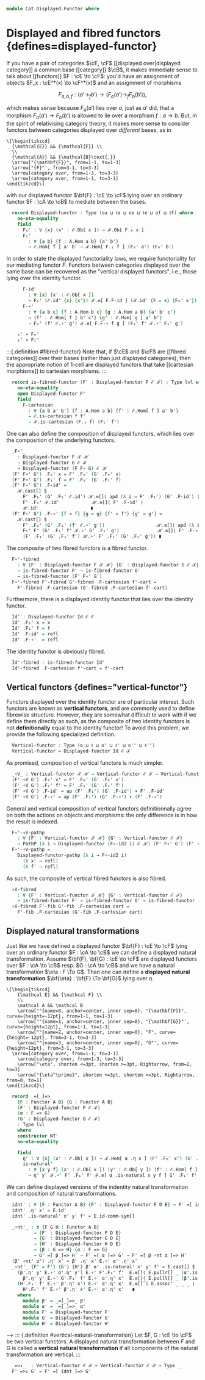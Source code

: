 <!--
```agda
open import Cat.Instances.Functor
open import Cat.Displayed.Fibre
open import Cat.Displayed.Base
open import Cat.Functor.Base
open import Cat.Prelude

import Cat.Displayed.Cartesian
import Cat.Displayed.Reasoning as DR
import Cat.Functor.Reasoning as FR
import Cat.Reasoning as CR
```
-->

```agda
module Cat.Displayed.Functor where
```

# Displayed and fibred functors {defines=displayed-functor}

If you have a pair of categories $\cE, \cF$ [[displayed over|displayed
category]] a common base [[category]] $\cB$, it makes immediate sense to
talk about [[functors]] $F : \cE \to \cF$: you'd have an assignment of
objects $F_x : \cE^*(x) \to \cF^*(x)$ and an assignment of morphisms

$$
F_{a,b,f} : (a' \to_f b') \to (F_a(a') \to_f F_b(b'))\text{,}
$$

which makes sense because $F_a(a')$ lies over $a$, just as $a'$ did,
that a morphism $F_a(a') \to F_b(b')$ is allowed to lie over a morphism
$f : a \to b$. But, in the spirit of relativising category theory, it
makes more sense to consider functors between categories displayed over
_different_ bases, as in

~~~{.quiver}
\[\begin{tikzcd}
  {\mathcal{E}} && {\mathcal{F}} \\
  \\
  {\mathcal{A}} && {\mathcal{B}\text{,}}
  \arrow["{\mathbf{F}}", from=1-1, to=1-3]
  \arrow["{F}"', from=3-1, to=3-3]
  \arrow[category over, from=1-3, to=3-3]
  \arrow[category over, from=1-1, to=3-1]
\end{tikzcd}\]
~~~

with our displayed functor $\bf{F} : \cE \to \cF$ lying over an
ordinary functor $F : \cA \to \cB$ to mediate between the bases.

<!--
```agda
module
  _ {oa ℓa ob ℓb oe ℓe of ℓf}
    {A : Precategory oa ℓa}
    {B : Precategory ob ℓb}
    (F : Functor A B)
    (ℰ : Displayed A oe ℓe)
    (ℱ : Displayed B of ℓf)
  where
  private
    module F = FR F
    module A = CR A
    module B = CR B
    module ℰ where
      open Displayed ℰ public
      open DR ℰ public
    module ℱ where
      open Displayed ℱ public
      open DR ℱ public
```
-->

```agda
  record Displayed-functor : Type (oa ⊔ ℓa ⊔ oe ⊔ ℓe ⊔ of ⊔ ℓf) where
    no-eta-equality
    field
      F₀' : ∀ {x} (x' : ℰ.Ob[ x ]) → ℱ.Ob[ F.₀ x ]
      F₁'
        : ∀ {a b} {f : A.Hom a b} {a' b'}
        → ℰ.Hom[ f ] a' b' → ℱ.Hom[ F.₁ f ] (F₀' a') (F₀' b')
```

In order to state the displayed functoriality laws, we require
functoriality for our mediating functor $F$. Functors between categories
displayed over the same base can be recovered as the "vertical displayed
functors", i.e., those lying over the identity functor.

```agda
      F-id'
        : ∀ {x} {x' : ℰ.Ob[ x ]}
        → F₁' (ℰ.id' {x} {x'}) ℱ.≡[ F.F-id ] (ℱ.id' {F.₀ x} {F₀' x'})
      F-∘'
        : ∀ {a b c} {f : A.Hom b c} {g : A.Hom a b} {a' b' c'}
        → {f' : ℰ.Hom[ f ] b' c'} {g' : ℰ.Hom[ g ] a' b'}
        → F₁' (f' ℰ.∘' g') ℱ.≡[ F.F-∘ f g ] (F₁' f' ℱ.∘' F₁' g')

    ₀' = F₀'
    ₁' = F₁'
```

<!--
```agda
module
  _ {oa ℓa ob ℓb oe ℓe of ℓf}
    {A : Precategory oa ℓa}
    {B : Precategory ob ℓb}
    {ℰ : Displayed A oe ℓe}
    {ℱ : Displayed B of ℓf}
  where
  private
    module A = Precategory A
    module B = Precategory B
    module ℰ = Displayed ℰ
    module ℱ = Displayed ℱ

  open Functor
  open Displayed-functor
  private unquoteDecl eqv = declare-record-iso eqv (quote Displayed-functor)

  Displayed-functor-pathp
    : {F G : Functor A B}
    → {F' : Displayed-functor F ℰ ℱ} {G' : Displayed-functor G ℰ ℱ}
    → (p : F ≡ G)
    → (q0 : ∀ {x} → (x' : ℰ.Ob[ x ]) → PathP (λ i → ℱ.Ob[ p i .F₀ x ]) (F' .F₀' x') (G' .F₀' x'))
    → (q1 : ∀ {x y x' y'} {f : A.Hom x y} → (f' : ℰ.Hom[ f ] x' y')
            → PathP (λ i → ℱ.Hom[ p i .F₁ f ] (q0 x' i) (q0 y' i)) (F' .F₁' f') (G' .F₁' f'))
    → PathP (λ i → Displayed-functor (p i) ℰ ℱ) F' G'
  Displayed-functor-pathp {F = F} {F' = F'} {G' = G'} p q0 q1 = dfn where
    -- We need to define this directly to get nice definitional behavior on the projections
    dfn : PathP (λ i → Displayed-functor (p i) ℰ ℱ) F' G'
    dfn i .F₀' x' = q0 x' i
    dfn i .F₁' f' = q1 f' i
    dfn i .F-id' {x' = x'} j = 
      is-set→squarep (λ i j → ℱ.Hom[ F-id (p i) j ]-set (q0 x' i) (q0 x' i)) 
        (q1 ℰ.id') (F-id' F') (F-id' G') (λ _ → ℱ.id') i j
    dfn i .F-∘' {f = f} {g = g} {a' = a'} {c' = c'} {f' = f'} {g' = g'} j = 
      is-set→squarep (λ i j → ℱ.Hom[ F-∘ (p i) f g j ]-set (q0 a' i) (q0 c' i))
        (q1 (f' ℰ.∘' g')) (F-∘' F') (F-∘' G') (λ k → q1 f' k ℱ.∘' q1 g' k) i j

  Displayed-functor-is-set : {F : Functor A B} → (∀ x → is-set ℱ.Ob[ x ]) → is-set (Displayed-functor F ℰ ℱ)
  Displayed-functor-is-set fibre-set = Iso→is-hlevel! 2 eqv where instance
    ℱOb[] : ∀ {x} → H-Level (ℱ.Ob[ x ]) 2
    ℱOb[] = hlevel-instance (fibre-set _)

  instance
    Funlike-displayed-functor : ∀ {F : Functor A B} {x} → Funlike (Displayed-functor F ℰ ℱ) (⌞ ℰ.Ob[ x ] ⌟) λ _ → ⌞ ℱ.Ob[ F .F₀ x ] ⌟
    Funlike-displayed-functor = record { _·_ = λ F x → F .F₀' x }
```
-->

:::{.definition #fibred-functor}
Note that, if $\cE$ and $\cF$ are [[fibred categories]] over their bases
(rather than just _displayed_ categories), then the appropriate notion
of 1-cell are displayed functors that take [[cartesian morphisms]] to
cartesian morphisms.
:::

<!--
```agda
module
  _ {oa ℓa ob ℓb oe ℓe of ℓf}
    {A : Precategory oa ℓa}
    {B : Precategory ob ℓb}
    {ℰ : Displayed A oe ℓe}
    {ℱ : Displayed B of ℓf}
    {F : Functor A B}
  where
  private
    module F = Functor F
    module A = CR A
    module B = CR B
    module ℰ where
      open Displayed ℰ public
      open Cat.Displayed.Cartesian ℰ public
    module ℱ where
      open Displayed ℱ public
      open Cat.Displayed.Cartesian ℱ public

    lvl : Level
    lvl = oa ⊔ ℓa ⊔ ob ⊔ ℓb ⊔ oe ⊔ ℓe ⊔ of ⊔ ℓf
```
-->

```agda
  record is-fibred-functor (F' : Displayed-functor F ℰ ℱ) : Type lvl where
    no-eta-equality
    open Displayed-functor F'
    field
      F-cartesian
        : ∀ {a b a' b'} {f : A.Hom a b} {f' : ℰ.Hom[ f ] a' b'}
        → ℰ.is-cartesian f f'
        → ℱ.is-cartesian (F.₁ f) (F₁' f')
```

<!--
```agda
  instance
    H-Level-is-fibred-functor
      : ∀ {F' : Displayed-functor F ℰ ℱ}
      → {n : Nat}
      → H-Level (is-fibred-functor F') (suc n)
    H-Level-is-fibred-functor {n = n} =
      hlevel-instance (Iso→is-hlevel (suc n) eqv (hlevel (suc n)))
      where
        unquoteDecl eqv = declare-record-iso eqv (quote is-fibred-functor)
        open ℱ -- Needed for the is-cartesian H-Level instances.
```
-->

One can also define the composition of displayed functors,
which lies over the composition of the underlying functors.

<!--
```agda
module
  _ {oa ℓa ob ℓb oc ℓc oe ℓe of ℓf oh ℓh}
    {A : Precategory oa ℓa}
    {B : Precategory ob ℓb}
    {C : Precategory oc ℓc}
    {ℰ : Displayed A oe ℓe}
    {ℱ : Displayed B of ℓf}
    {ℋ : Displayed C oh ℓh}
    {F : Functor B C} {G : Functor A B}
  where
  private
    module A = Precategory A
    module B = Precategory B
    module ℰ = Displayed ℰ
    module ℱ = Displayed ℱ
    module ℋ where
      open Displayed ℋ public
      open DR ℋ public
    module F = Functor F
    module G = Functor G

    open DR ℋ
    open Displayed-functor
    open is-fibred-functor

  infixr 30 _F∘'_
```
-->

```agda
  _F∘'_
    : Displayed-functor F ℱ ℋ
    → Displayed-functor G ℰ ℱ
    → Displayed-functor (F F∘ G) ℰ ℋ
  (F' F∘' G') .F₀' x = F' .F₀' (G' .F₀' x)
  (F' F∘' G') .F₁' f = F' .F₁' (G' .F₁' f)
  (F' F∘' G') .F-id' =
    ℋ.cast[] $
      F' .F₁' (G' .F₁' ℰ.id') ℋ.≡[]⟨ apd (λ i → F' .F₁') (G' .F-id') ⟩
      F' .F₁' ℱ.id'            ℋ.≡[]⟨ F' .F-id' ⟩
      ℋ.id'                   ∎
  (F' F∘' G') .F-∘' {f = f} {g = g} {f' = f'} {g' = g'} =
    ℋ.cast[] $
      F' .F₁' (G' .F₁' (f' ℰ.∘' g'))                   ℋ.≡[]⟨ apd (λ i → F' .F₁') (G' .F-∘') ⟩
      F₁' F' (G' .F₁' f' ℱ.∘' G' .F₁' g')              ℋ.≡[]⟨ F' .F-∘' ⟩
      (F' .F₁' (G' .F₁' f') ℋ.∘' F' .F₁' (G' .F₁' g')) ∎
```

The composite of two fibred functors is a fibred functor.

```agda
  F∘'-fibred
    : ∀ {F' : Displayed-functor F ℱ ℋ} {G' : Displayed-functor G ℰ ℱ}
    → is-fibred-functor F' → is-fibred-functor G'
    → is-fibred-functor (F' F∘' G')
  F∘'-fibred F'-fibred G'-fibred .F-cartesian f'-cart =
    F'-fibred .F-cartesian (G'-fibred .F-cartesian f'-cart)
```

Furthermore, there is a displayed identity functor that lies over
the identity functor.

<!--
```agda
module _
  {ob ℓb oe ℓe}
  {B : Precategory ob ℓb}
  {ℰ : Displayed B oe ℓe}
  where
  open Displayed-functor
  open is-fibred-functor
```
-->

```agda
  Id' : Displayed-functor Id ℰ ℰ
  Id' .F₀' x = x
  Id' .F₁' f = f
  Id' .F-id' = refl
  Id' .F-∘'  = refl
```

The identity functor is obviously fibred.

```agda
  Id'-fibred : is-fibred-functor Id'
  Id'-fibred .F-cartesian f'-cart = f'-cart
```

## Vertical functors {defines="vertical-functor"}

Functors displayed over the identity functor are of particular interest.
Such functors are known as **vertical functors**, and are commonly used
to define fibrewise structure. However, they are somewhat difficult to
work with if we define them directly as such, as the composite of two
identity functors is not **definitionally** equal to the identity functor!
To avoid this problem, we provide the following specialized definition.

<!--
```agda
module
  _ {o ℓ o' ℓ' o'' ℓ''}
    {B : Precategory o ℓ}
    (ℰ : Displayed B o' ℓ')
    (ℱ : Displayed B o'' ℓ'')
  where
  private
    module B = Precategory B
    module ℰ = Displayed ℰ
    module ℱ = Displayed ℱ
    module F = DR ℱ using (hom[])
    module ℰ↓ {x} = Precategory (Fibre ℰ x) using (_∘_)
    module ℱ↓ {x} = Precategory (Fibre ℱ x) using (_∘_)
```
-->

```agda
  Vertical-functor : Type (o ⊔ ℓ ⊔ o' ⊔ ℓ' ⊔ o'' ⊔ ℓ'')
  Vertical-functor = Displayed-functor Id ℰ ℱ
```

As promised, composition of vertical functors is much simpler.

<!--
```agda
module _
  {ob ℓb oe ℓe of ℓf oh ℓh}
  {B : Precategory ob ℓb}
  {ℰ : Displayed B oe ℓe}
  {ℱ : Displayed B of ℓf}
  {ℋ : Displayed B oh ℓh}
  where
  open Displayed-functor
  open is-fibred-functor

  infixr 30 _∘V_
```
-->

```agda
  _∘V_ : Vertical-functor ℱ ℋ → Vertical-functor ℰ ℱ → Vertical-functor ℰ ℋ
  (F' ∘V G') .F₀' x' = F' .F₀' (G' .F₀' x')
  (F' ∘V G') .F₁' f' = F' .F₁' (G' .F₁' f')
  (F' ∘V G') .F-id' = ap (F' .F₁') (G' .F-id') ∙ F' .F-id'
  (F' ∘V G') .F-∘' = ap (F' .F₁') (G' .F-∘') ∙ (F' .F-∘')
```

General and vertical composition of vertical functors definitionnally agree on
both the actions on objects and morphisms: the only difference is in how the
result is indexed.

```agda
  F∘'-∘V-pathp
    : ∀ {F' : Vertical-functor ℱ ℋ} {G' : Vertical-functor ℰ ℱ}
    → PathP (λ i → Displayed-functor (F∘-id2 i) ℰ ℋ) (F' F∘' G') (F' ∘V G')
  F∘'-∘V-pathp =
    Displayed-functor-pathp (λ i → F∘-id2 i)
      (λ x' → refl)
      (λ f' → refl)
```

As such, the composite of vertical fibred functors is also fibred.

```agda
  ∘V-fibred
    : ∀ {F' : Vertical-functor ℱ ℋ} {G' : Vertical-functor ℰ ℱ}
    → is-fibred-functor F' → is-fibred-functor G' → is-fibred-functor (F' ∘V G')
  ∘V-fibred F'-fib G'-fib .F-cartesian cart =
    F'-fib .F-cartesian (G'-fib .F-cartesian cart)
```

<!--
```agda
module
  _ {o ℓ o' ℓ' o'' ℓ''}
    {B : Precategory o ℓ}
    {ℰ : Displayed B o' ℓ'}
    {ℱ : Displayed B o'' ℓ''}
  where
  private
    module B = Precategory B
    module ℰ where
      open Displayed ℰ public
      open DR ℰ public
    module ℱ where
      open Displayed ℱ public
      open DR ℱ public

    module ℰ↓ {x} = Precategory (Fibre ℰ x) using (_∘_)
    module ℱ↓ {x} = Precategory (Fibre ℱ x) using (_∘_)

  module Vertical-functor (F : Vertical-functor ℰ ℱ) where
    open Displayed-functor F public

    abstract
      F-∘↓
        : ∀ {x} {a b c : ℰ.Ob[ x ]} {f : ℰ.Hom[ B.id ] b c} {g : ℰ.Hom[ B.id ] a b}
        → F₁' (f ℰ↓.∘ g) ≡ F₁' f ℱ↓.∘ F₁' g
      F-∘↓ = ℱ.cast[] (apd (λ i → F₁') (ℰ.unwrap _) ℱ.∙[] F-∘' ℱ.∙[] ℱ.wrap _)

  open Vertical-functor

  Vertical-functor-path
    : {F G : Vertical-functor ℰ ℱ}
    → (p0 : ∀ {x} → (x' : ℰ.Ob[ x ]) → F .F₀' x' ≡ G .F₀' x')
    → (p1 : ∀ {x y x' y'} {f : B.Hom x y} → (f' : ℰ.Hom[ f ] x' y')
            → PathP (λ i → ℱ.Hom[ f ] (p0 x' i) (p0 y' i)) (F .F₁' f') (G .F₁' f'))
    → F ≡ G
  Vertical-functor-path = Displayed-functor-pathp refl

  Vertical-functor-path-prop
    : {F G : Vertical-functor ℰ ℱ}
    → (∀ {x y x' y'} {f : B.Hom x y} → is-prop (ℱ.Hom[ f ] x' y'))
    → (p0 : ∀ {x} → (x' : ℰ.Ob[ x ]) → F .F₀' x' ≡ G .F₀' x')
    → F ≡ G
  Vertical-functor-path-prop prop p0 = Vertical-functor-path p0 (λ _ → is-prop→pathp (λ _ → prop) _ _)

  Vertical-functor-path-prop! 
    : {F G : Vertical-functor ℰ ℱ}
    → ⦃ _ : ∀ {x y x' y'} {f : B.Hom x y} → H-Level (ℱ.Hom[ f ] x' y') 1 ⦄ 
    → (p0 : ∀ {x} → (x' : ℰ.Ob[ x ]) → F .F₀' x' ≡ G .F₀' x')
    → F ≡ G
  Vertical-functor-path-prop! = Vertical-functor-path-prop (hlevel 1)
  
  Vertical-functor-is-set : (∀ x → is-set ℱ.Ob[ x ]) → is-set (Vertical-functor ℰ ℱ)
  Vertical-functor-is-set fibre-set = Displayed-functor-is-set fibre-set
```
-->

## Displayed natural transformations

Just like we have defined a displayed functor
$\bf{F} : \cE \to \cF$ lying over an ordinary functor $F : \cA \to \cB$
we can define a displayed natural transformation.
Assume $\bf{F}, \bf{G} : \cE \to \cF$ are displayed functors
over $F : \cA \to \cB$ resp. $G : \cA \to \cB$ and we have a
natural transformation $\eta : F \To G$. Than one can define a
**displayed natural transformation** $\bf{\eta} : \bf{F} \To \bf{G}$
lying over $\eta$.

~~~{.quiver}
\[\begin{tikzcd}
	{\mathcal E} && {\mathcal F} \\
	\\
	\mathcal A && \mathcal B
	\arrow[""{name=0, anchor=center, inner sep=0}, "{\mathbf{F}}", curve={height=-12pt}, from=1-1, to=1-3]
	\arrow[""{name=1, anchor=center, inner sep=0}, "{\mathbf{G}}"', curve={height=12pt}, from=1-1, to=1-3]
	\arrow[""{name=2, anchor=center, inner sep=0}, "F", curve={height=-12pt}, from=3-1, to=3-3]
	\arrow[""{name=3, anchor=center, inner sep=0}, "G"', curve={height=12pt}, from=3-1, to=3-3]
  \arrow[category over, from=1-1, to=3-1]
	\arrow[category over, from=1-3, to=3-3]
	\arrow["\eta", shorten <=3pt, shorten >=3pt, Rightarrow, from=2, to=3]
	\arrow["{\eta^\prime}", shorten <=3pt, shorten >=3pt, Rightarrow, from=0, to=1]
\end{tikzcd}\]
~~~

<!--
```agda
module
  _ {o ℓ o' ℓ' o₂ ℓ₂ o₂' ℓ₂'}
    {A : Precategory o ℓ}
    {B : Precategory o₂ ℓ₂}
    {ℰ : Displayed A o' ℓ'}
    {ℱ : Displayed B o₂' ℓ₂'}
  where
  private
    module A = CR A
    module ℰ = Displayed ℰ
    module ℱ = Displayed ℱ
    module ℰ↓ {x} = Precategory (Fibre ℰ x) using (_∘_)
    module ℱ↓ {x} = Precategory (Fibre ℱ x) using (_∘_)

    open Displayed-functor
    open _=>_

    lvl : Level
    lvl = o ⊔ o' ⊔ ℓ ⊔ ℓ' ⊔ ℓ₂'
  infix 20 _=[_]=>_
```
-->

```agda
  record _=[_]=>_
    {F : Functor A B} {G : Functor A B}
    (F' : Displayed-functor F ℰ ℱ)
    (α : F => G)
    (G' : Displayed-functor G ℰ ℱ)
    : Type lvl
    where
    constructor NT'
    no-eta-equality

    field
      η' : ∀ {x} (x' : ℰ.Ob[ x ]) → ℱ.Hom[ α .η x ] (F' .F₀' x') (G' .F₀' x')
      is-natural'
        : ∀ {x y f} (x' : ℰ.Ob[ x ]) (y' : ℰ.Ob[ y ]) (f' : ℰ.Hom[ f ] x' y')
        → η' y' ℱ.∘' F' .F₁' f' ℱ.≡[ α .is-natural x y f ] G' .F₁' f' ℱ.∘' η' x'
```

<!--
```agda
{-# INLINE NT' #-}

module _
  {oa ℓa ob ℓb od ℓd oe ℓe}
  {A : Precategory oa ℓa} {B : Precategory ob ℓb}
  {D : Displayed A od ℓd} {E : Displayed B oe ℓe}
  where
  private 
    module A = Precategory A
    module B = Precategory B
    module D = Displayed D
    module E where
      open Displayed E public
      open DR E public

  open _=>_
  open _=[_]=>_
  open Displayed-functor

  Nat'-pathp : {F₁ F₂ G₁ G₂ : Functor A B} 
             → {F₁' : Displayed-functor F₁ D E} 
             → {G₁' : Displayed-functor G₁ D E}
             → {F₂' : Displayed-functor F₂ D E}
             → {G₂' : Displayed-functor G₂ D E}
             → {α : F₁ => G₁} {β : F₂ => G₂}
             → {α' : F₁' =[ α ]=> G₁'} {β' : F₂' =[ β ]=> G₂'}
             → (p : F₁ ≡ F₂) (q : G₁ ≡ G₂) 
             → (r : PathP (λ i → p i => q i) α β)
             → (p' : PathP (λ i → Displayed-functor (p i) D E) F₁' F₂')
             → (q' : PathP (λ i → Displayed-functor (q i) D E) G₁' G₂')
             → (∀ {x} (x' : D.Ob[ x ]) → PathP (λ i → E.Hom[ (r i .η x) ] (p' i .F₀' x') (q' i .F₀' x')) (α' .η' x') (β' .η' x'))
             → PathP (λ i → (p' i) =[ r i ]=> (q' i)) α' β'
  Nat'-pathp p q r p' q' w i .η' x' = w x' i
  Nat'-pathp {α' = α'} {β' = β'} p q r p' q' w i .is-natural' {x = x} {y} {f} x' y' f' j = 
    is-set→squarep {A = λ i j → E.Hom[ r i .is-natural x y f j ] (F₀' (p' i) x') (F₀' (q' i) y')} (λ _ _ → hlevel 2)
      (λ i → w y' i E.∘' F₁' (p' i) f') (λ j → is-natural' α' x' y' f' j) (λ j → is-natural' β' x' y' f' j) (λ i → F₁' (q' i) f' E.∘' w x' i) i j

  Nat'-path : {F G : Functor A B} {F' : Displayed-functor F D E} {G' : Displayed-functor G D E}
           → {α β : F => G} {α' : F' =[ α ]=> G'} {β' : F' =[ β ]=> G'} 
           → {p : α ≡ β}
           → (∀ {x} (x' : D.Ob[ x ]) → α' .η' x' E.≡[ p ηₚ x ] β' .η' x')
           → PathP (λ i → F' =[ p i ]=> G') α' β'
  Nat'-path = Nat'-pathp refl refl _ refl refl
```
-->
We can define displayed versions of the indentity natural transformation and 
composition of natural transformations.
```agda 
  idnt' : ∀ {F : Functor A B} {F' : Displayed-functor F D E} → F' =[ idnt ]=> F'
  idnt' .η' x' = E.id'
  idnt' .is-natural' x' y' f' = E.id-comm-sym[]

  _∘nt'_ : ∀ {F G H : Functor A B} 
          → {F' : Displayed-functor F D E} 
          → {G' : Displayed-functor G D E} 
          → {H' : Displayed-functor H D E} 
          → {β : G => H} {α : F => G}
          → G' =[ β ]=> H' → F' =[ α ]=> G' → F' =[ β ∘nt α ]=> H'
  (β' ∘nt' α') .η' x' = β' .η' x' E.∘' α' .η' x'
  _∘nt'_ {F' = F'} {G'} {H'} β' α' .is-natural' x' y' f' = E.cast[] $ 
    (β'.η' y' E.∘' α'.η' y') E.∘' F'.F₁' f'  E.≡[]⟨ E.pullr[] _ (α'.is-natural' _ _ _) ⟩
      β'.η' y' E.∘' G'.F₁' f' E.∘' α'.η' x'  E.≡[]⟨ E.pulll[] _ (β'.is-natural' _ _ _) ⟩
    (H'.F₁' f' E.∘' β'.η' x') E.∘' α'.η' x'  E.≡[]˘⟨ E.assoc' _ _ _ ⟩
      H'.F₁' f' E.∘' β'.η' x' E.∘' α'.η' x'   ∎
    where
      module β' = _=[_]=>_ β'
      module α' = _=[_]=>_ α'
      module F' = Displayed-functor F'
      module G' = Displayed-functor G'
      module H' = Displayed-functor H'
```
-->
::: {.definition #vertical-natural-transformation}
Let $F, G : \cE \to \cF$ be two vertical functors. A displayed natural
transformation between $F$ and $G$ is called a **vertical natural
transformation** if all components of the natural transformation are
vertical.
:::

<!--
```agda
module _
  {ob ℓb oe ℓe of ℓf}
  {B : Precategory ob ℓb}
  {ℰ : Displayed B oe ℓe}
  {ℱ : Displayed B of ℓf}
  where
  private
    open CR B
    module ℰ = Displayed ℰ
    module ℱ where
      open Displayed ℱ public
      open DR ℱ public
    module ℱ↓ {x} = CR (Fibre ℱ x)

    open Displayed-functor

  infix 20 _=>↓_
```
-->

```agda
  _=>↓_  : Vertical-functor ℰ ℱ → Vertical-functor ℰ ℱ → Type _
  F' =>↓ G' = F' =[ idnt ]=> G'
```

<!--
```agda
  module _=>↓_ {F' G' : Vertical-functor ℰ ℱ} (α : F' =>↓ G') where
    open _=[_]=>_ α public

    abstract
      is-natural↓
        : ∀ {x} (x' y' : ℰ.Ob[ x ]) (f' : ℰ.Hom[ id ] x' y')
        → η' y' ℱ↓.∘ F' .F₁' f' ≡ G' .F₁' f' ℱ↓.∘ η' x'
      is-natural↓ x y f =
        ap ℱ.hom[] (from-pathp⁻ (is-natural' x y f))
        ∙ sym (ℱ.duplicate _ _ _)

  private unquoteDecl eqv = declare-record-iso eqv (quote _=[_]=>_)

  instance
    Extensional-=>↓
      : ∀ {ℓr F' G'}
      → ⦃ _ : Extensional (∀ {x} (x' : ℰ.Ob[ x ]) → ℱ.Hom[ id ] (F' .F₀' x') (G' .F₀' x')) ℓr ⦄
      → Extensional (F' =>↓ G') ℓr
    Extensional-=>↓ {F' = F'} {G' = G'}  ⦃ e ⦄  = injection→extensional! {f = _=>↓_.η'}
      (λ p → Iso.injective eqv (Σ-prop-path! p)) e

    H-Level-=>↓ : ∀ {F' G'} {n} → H-Level (F' =>↓ G') (2 + n)
    H-Level-=>↓ = basic-instance 2 (Iso→is-hlevel 2 eqv (hlevel 2))

  open _=>↓_

  idnt↓ : ∀ {F} → F =>↓ F
  idnt↓ .η' x' = ℱ.id'
  idnt↓ .is-natural' x' y' f' = DR.id-comm-sym[] ℱ

  _∘nt↓_ : ∀ {F G H} → G =>↓ H → F =>↓ G → F =>↓ H
  (f ∘nt↓ g) .η' x' = f .η' _ ℱ↓.∘ g .η' x'
  _∘nt↓_ {F = F} {G = G} {H = H} f g .is-natural' {f = b} x' y' f' =
    let open DR ℱ using (hom[] ; whisker-l ; duplicate ; pullr' ; extendl' ; unwhisker-r) in to-pathp (
        ap hom[] (whisker-l (idl id))
    ∙∙ sym (duplicate (ap (_∘ b) (idl id) ∙ id-comm-sym) _ _)
    ∙∙ ap hom[] (from-pathp⁻ (pullr' id-comm-sym (g .is-natural' _ _ _)
          {q = ap (_∘ b) (idl id) ∙ id-comm-sym ∙ introl refl}))
    ∙∙ sym (duplicate (eliml refl) _ _)
    ∙∙ ap hom[] (from-pathp⁻ (extendl' id-comm-sym (f .is-natural' x' y' f') {q = extendl id-comm-sym}))
    ∙∙ sym (duplicate (ap (b ∘_) (idl id)) (eliml refl) _)
    ∙∙ unwhisker-r _ _)

module _
  {ob ℓb oc ℓc od ℓd oe ℓe}
  {B : Precategory ob ℓb}
  {𝒞 : Displayed B oc ℓc}
  {𝒟 : Displayed B od ℓd}
  {ℰ : Displayed B oe ℓe}
  {F G : Vertical-functor 𝒟 ℰ} {H K : Vertical-functor 𝒞 𝒟}
  (α : F =>↓ G) (β : H =>↓ K) where

  open Displayed-functor
  open _=>↓_
  open CR B
  private module E {x} = CR (Fibre ℰ x) using (_∘_)

  _◆↓_ : (F ∘V H) =>↓ (G ∘V K)
  _◆↓_ .η' x' = G .F₁' (β .η' _) E.∘ α .η' _
  _◆↓_ .is-natural' x' y' f' = to-pathp (
      ap hom[] (whisker-l (idl id))
      ∙∙ sym (duplicate (ap (_∘ _) (idl id) ∙ id-comm-sym) _ _)
      ∙∙ ap hom[] (from-pathp⁻ (pullr' _ (α .is-natural' _ _ _) {q = pullr id-comm-sym}))
      ∙∙ sym (duplicate (eliml refl) _ _)
      ∙∙ ap hom[] (from-pathp⁻
        (extendl' _ (symP (G .F-∘') ∙[] (apd (λ i → G .F₁') (β .is-natural' _ _ _) ∙[] G .F-∘'))
          {q = extendl id-comm-sym}))
      ∙∙ sym (duplicate (ap (_ ∘_) (idl id)) _ _) ∙∙ unwhisker-r _ _)
    where
      open DR ℰ using (hom[] ; whisker-l ; duplicate ; pullr' ; extendl' ; unwhisker-r)
      open Displayed ℰ using (_∙[]_)
```
-->
